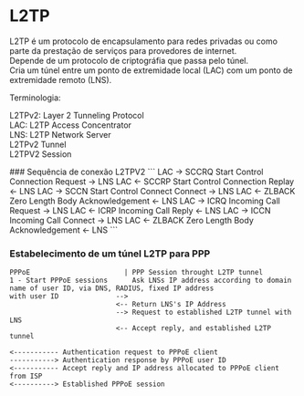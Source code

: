 # L2TP
<p>
L2TP é um protocolo de encapsulamento para redes privadas ou como parte da prestação de serviços para provedores de internet.<br />
Depende de um protocolo de criptográfia que passa pelo túnel.<br />
Cria um túnel entre um ponto de extremidade local (LAC) com um ponto de extremidade remoto (LNS).

Terminologia:

L2TPv2: Layer 2 Tunneling Protocol<br />
LAC: L2TP Access Concentrator<br />
LNS: L2TP Network Server<br />
L2TPv2 Tunnel<br />
L2TPV2 Session
<p>
### Sequência de conexão L2TPV2
```
LAC -> SCCRQ Start Control Connection Request  -> LNS
LAC <- SCCRP Start Control Connection Replay   <- LNS
LAC -> SCCN Start Control Connect Connect      -> LNS
LAC <- ZLBACK Zero Length Body Acknowledgement <- LNS
LAC -> ICRQ Incoming Call Request              -> LNS
LAC <- ICRP Incoming Call Reply                <- LNS
LAC -> ICCN Incoming Call Connect              -> LNS
LAC <- ZLBACK Zero Length Body Acknowledgement <- LNS
```

### Estabelecimento de um túnel L2TP para PPP
```
PPPoE                       | PPP Session throught L2TP tunnel
1 - Start PPPoE sessions      Ask LNSs IP address according to domain name of user ID, via DNS, RADIUS, fixed IP address
with user ID              -->
                          <-- Return LNS's IP Address
                          --> Request to established L2TP tunnel with LNS
                          <-- Accept reply, and established L2TP tunnel

<----------- Authentication request to PPPoE client
-----------> Authentication response by PPPoE user ID
<----------- Accept reply and IP address allocated to PPPoE client from ISP
<----------> Established PPPoE session

```
